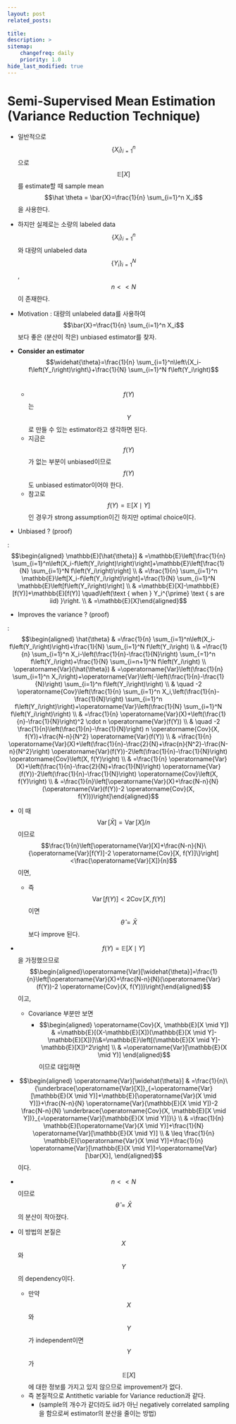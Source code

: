 ```yaml
---
layout: post
related_posts:
  _
title: 
description: >
sitemap:
    changefreq: daily
    priority: 1.0
hide_last_modified: true
---
```


# Semi-Supervised Mean Estimation (Variance Reduction Technique)

- 일반적으로 $$\left\{X_i\right\}_{i=1}^n $$으로 $$\mathbb{E}[X]$$를 estimate할 때 sample mean $$\hat \theta = \bar{X}=\frac{1}{n} \sum_{i=1}^n X_i$$을 사용한다.
- 하지만 실제로는 소량의 labeled data $$\left\{X_i\right\}_{i=1}^n $$와 대량의 unlabeled data $$\left\{Y_i\right\}_{i=1}^N $$, $$n<<N$$이 존재한다.
- Motivation : 대량의 unlabeled data를 사용하여 $$\bar{X}=\frac{1}{n} \sum_{i=1}^n X_i$$보다 좋은 (분산이 작은) unbiased estimator를 찾자.
- **Consider an estimator** $$\widehat{\theta}=\frac{1}{n} \sum_{i=1}^n\left\{X_i-f\left(Y_i\right)\right\}+\frac{1}{N} \sum_{i=1}^N f\left(Y_i\right)$$​
  - $$f(Y)$$는  $$Y$$​로 만들 수 있는 estimator라고 생각하면 된다.
  - 지금은 $$f(Y)$$가 없는 부분이 unbiased이므로 $$f(Y)$$도 unbiased estimator이어야 한다.
  - 참고로 $$f(Y)=\mathbb E[X \mid Y]$$인 경우가 strong assumption이긴 하지만 optimal choice이다.

- Unbiased ? (proof)

: $$\begin{aligned} \mathbb{E}[\hat{\theta}] & =\mathbb{E}\left[\frac{1}{n} \sum_{i=1}^n\left(X_i-f\left(Y_i\right)\right)\right]+\mathbb{E}\left[\frac{1}{N} \sum_{i=1}^N f\left(Y_i\right)\right] \\ & =\frac{1}{n} \sum_{i=1}^n \mathbb{E}\left[X_i-f\left(Y_i\right)\right]+\frac{1}{N} \sum_{i=1}^N \mathbb{E}\left[f\left(Y_i\right)\right] \\ & =\mathbb{E}[X]-\mathbb{E}[f(Y)]+\mathbb{E}[f(Y)] \quad\left(\text { when } Y_i^{\prime} \text { s are iid) }\right. \\ & =\mathbb{E}[X]\end{aligned}$$

- Improves the variance ? (proof)

: $$\begin{aligned} \hat{\theta} & =\frac{1}{n} \sum_{i=1}^n\left(X_i-f\left(Y_i\right)\right)+\frac{1}{N} \sum_{i=1}^N f\left(Y_i\right) \\ & =\frac{1}{n} \sum_{i=1}^n X_i-\left(\frac{1}{n}-\frac{1}{N}\right) \sum_{=1}^n f\left(Y_i\right)+\frac{1}{N} \sum_{i=n+1}^N f\left(Y_i\right) \\ \operatorname{Var}(\hat{\theta}) & =\operatorname{Var}\left(\frac{1}{n} \sum_{i=1}^n X_i\right)+\operatorname{Var}\left(-\left(\frac{1}{n}-\frac{1}{N}\right) \sum_{i=1}^n f\left(Y_i\right)\right) \\ & \quad -2 \operatorname{Cov}\left(\frac{1}{n} \sum_{i=1}^n X_i,\left(\frac{1}{n}-\frac{1}{N}\right) \sum_{i=1}^n f\left(Y_i\right)\right)+\operatorname{Var}\left(\frac{1}{N} \sum_{i=1}^N f\left(Y_i\right)\right) \\ & =\frac{1}{n} \operatorname{Var}(X)+\left(\frac{1}{n}-\frac{1}{N}\right)^2 \cdot n \operatorname{Var}(f(Y)) \\ & \quad -2 \frac{1}{n}\left(\frac{1}{n}-\frac{1}{N}\right) n \operatorname{Cov}(X, f(Y))+\frac{N-n}{N^2} \operatorname{Var}(f(Y)) \\ & =\frac{1}{n} \operatorname{Var}(X)+\left(\frac{1}{n}-\frac{2}{N}+\frac{n}{N^2}-\frac{N-n}{N^2}\right) \operatorname{Var}(f(Y))-2\left(\frac{1}{n}-\frac{1}{N}\right) \operatorname{Cov}\left(X, f(Y)\right) \\ & =\frac{1}{n} \operatorname{Var}(X)+\left(\frac{1}{n}-\frac{2}{N}+\frac{1}{N}\right) \operatorname{Var}(f(Y))-2\left(\frac{1}{n}-\frac{1}{N}\right) \operatorname{Cov}\left(X, f(Y)\right) \\ & =\frac{1}{n}\left[\operatorname{Var}(X)+\frac{N-n}{N}(\operatorname{Var}(f(Y))-2 \operatorname{Cov}(X, f(Y)))\right]\end{aligned}$$

- 이 때 $$\operatorname{Var}[\bar{X}]=\operatorname{Var}[X] / n$$ 이므로 $$\frac{1}{n}\left[\operatorname{Var}[X]+\frac{N-n}{N}\{\operatorname{Var}[f(Y)]-2 \operatorname{Cov}[X, f(Y)]\}\right]<\frac{\operatorname{Var}[X]}{n}$$이면,

  - 즉 $$\operatorname{Var}[f(Y)]<2 \operatorname{Cov}[X, f(Y)]$$이면 $$\hat \theta = \bar X$$보다 improve 된다.

- $$f(Y)=\mathbb{E}[X \mid Y]$$을 가정했으므로 $$\begin{aligned}\operatorname{Var}[\widehat{\theta}]=\frac{1}{n}\left[\operatorname{Var}(X)+\frac{N-n}{N}(\operatorname{Var}(f(Y))-2 \operatorname{Cov}(X, f(Y)))\right]\end{aligned}$$이고,
  - Covariance 부분만 보면
    - $$\begin{aligned}
      \operatorname{Cov}(X, \mathbb{E}[X \mid Y]) & =\mathbb{E}[(X-\mathbb{E}[X])(\mathbb{E}[X \mid Y]-\mathbb{E}[X])]\\&=\mathbb{E}\left[(\mathbb{E}[X \mid Y]-\mathbb{E}[X])^2\right] \\
      & =\operatorname{Var}[\mathbb{E}(X \mid Y)]
      \end{aligned}$$이므로 대입하면
- $$\begin{aligned}
  \operatorname{Var}[\widehat{\theta}] & =\frac{1}{n}\{\underbrace{\operatorname{Var}[X]}_{=\operatorname{Var}[\mathbb{E}(X \mid Y)]+\mathbb{E}[\operatorname{Var}(X \mid Y)]}+\frac{N-n}{N} \operatorname{Var}(\mathbb{E}[X \mid Y])-2 \frac{N-n}{N} \underbrace{\operatorname{Cov}(X, \mathbb{E}[X \mid Y])}_{=\operatorname{Var}[\mathbb{E}(X \mid Y)]}\} \\
  & =\frac{1}{n} \mathbb{E}[\operatorname{Var}(X \mid Y)]+\frac{1}{N} \operatorname{Var}[\mathbb{E}(X \mid Y)] \\
  & \leq \frac{1}{n} \mathbb{E}[\operatorname{Var}(X \mid Y)]+\frac{1}{n} \operatorname{Var}[\mathbb{E}(X \mid Y)]=\operatorname{Var}[\bar{X}],
  \end{aligned}$$이다.

- $$n << N$$이므로 $$\hat \theta=\bar X$$의 분산이 작아졌다.
- 이 방법의 본질은 $$X$$와 $$Y$$의 dependency이다.
  - 만약 $$X$$와 $$Y$$가 independent이면 $$Y$$가 $$\mathbb E[X]$$에 대한 정보를 가지고 있지 않으므로 improvement가 없다.
  - 즉 본질적으로 Antithetic variable for Variance reduction과 같다.
    - (sample의 개수가 같더라도 iid가 아닌 negatively correlated sampling을 함으로써 estimator의 분산을 줄이는 방법)